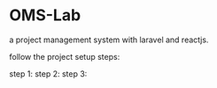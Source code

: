 # OMS-Lab
a project management system with laravel and reactjs.

follow the project setup steps:

step 1:
step 2:
step 3: